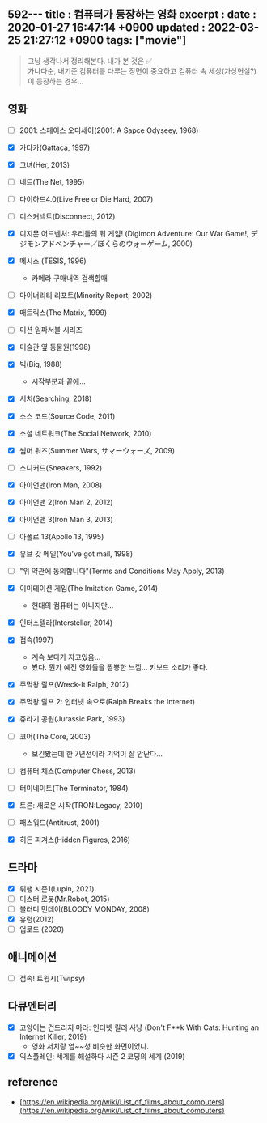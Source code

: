 592---
title   : 컴퓨터가 등장하는 영화
excerpt : 
date    : 2020-01-27 16:47:14 +0900
updated : 2022-03-25 21:27:12 +0900
tags: ["movie"]
---

> 그냥 생각나서 정리해본다. 내가 본 것은 ✅  
가나다순, 내기준 컴퓨터를 다루는 장면이 중요하고 컴퓨터 속 세상(가상현실?)이 등장하는 경우... 

## 영화
* [ ] 2001: 스페이스 오디세이(2001: A Sapce Odyseey, 1968)
* [X] 가타카(Gattaca, 1997)
* [X] 그녀(Her, 2013)
* [ ] 네트(The Net, 1995) 
* [ ] 다이하드4.0(Live Free or Die Hard, 2007)
* [ ] 디스커넥트(Disconnect, 2012)
* [X] 디지몬 어드벤처: 우리들의 워 게임! (Digimon Adventure: Our War Game!, デジモンアドベンチャー／ぼくらのウォーゲーム, 2000) 
* [X] 떼시스 (TESIS, 1996)
    * 카메라 구매내역 검색할때 
* [ ] 마이너리티 리포트(Minority Report, 2002)
* [X] 매트릭스(The Matrix, 1999)
* [ ] 미션 임파서블 시리즈 
* [X] 미술관 옆 동물원(1998)
* [X] 빅(Big, 1988)
    * 시작부분과 끝에...
* [X] 서치(Searching, 2018)
* [X] 소스 코드(Source Code, 2011)
* [X] 소셜 네트워크(The Social Network, 2010)
* [X] 썸머 워즈(Summer Wars, サマーウォーズ, 2009)
* [ ] 스니커드(Sneakers, 1992)
* [X] 아이언맨(Iron Man, 2008)
* [X] 아이언맨 2(Iron Man 2, 2012)
* [X] 아이언맨 3(Iron Man 3, 2013)
* [ ] 아폴로 13(Apollo 13, 1995)
* [X] 유브 갓 메일(You've got mail, 1998)
* [ ] "위 약관에 동의합니다"(Terms and Conditions May Apply, 2013)
* [X] 이미테이션 게임(The Imitation Game, 2014)
    * 현대의 컴퓨터는 아니지만...
* [X] 인터스텔라(Interstellar, 2014)
* [X] 접속(1997)
    * 계속 보다가 자고있음...  
    * 봤다. 뭔가 예전 영화들을 짬뽕한 느낌... 키보드 소리가 좋다.
* [X] 주먹왕 랄프(Wreck-It Ralph, 2012)
* [X] 주먹왕 랄프 2: 인터넷 속으로(Ralph Breaks the Internet)
* [X] 쥬라기 공원(Jurassic Park, 1993)
* [ ] 코어(The Core, 2003)
    * 보긴봤는데 한 7년전이라 기억이 잘 안난다...
* [ ] 컴퓨터 체스(Computer Chess, 2013)
* [ ] 터미네이트(The Terminator, 1984)
* [X] 트론: 새로운 시작(TRON:Legacy, 2010)
* [ ] 패스워드(Antitrust, 2001) 
* [X] 히든 피겨스(Hidden Figures, 2016)


## 드라마
* [X] 뤼팽 시즌1(Lupin, 2021)  
* [ ] 미스터 로봇(Mr.Robot, 2015)
* [ ] 블러디 먼데이(BLOODY MONDAY, 2008)
* [X] 유령(2012)  
* [ ] 업로드 (2020)

## 애니메이션 
* [ ] 접속! 트윕시(Twipsy)

## 다큐멘터리  
* [X] 고양이는 건드리지 마라: 인터넷 킬러 사냥 (Don't F**k With Cats: Hunting an Internet Killer, 2019)    
  * 영화 서치랑 엄~~청 비슷한 화면이었다.  
* [X] 익스플레인: 세계를 해설하다 시즌 2 코딩의 세계 (2019)
      
## reference
- [https://en.wikipedia.org/wiki/List_of_films_about_computers](https://en.wikipedia.org/wiki/List_of_films_about_computers)

